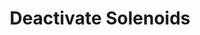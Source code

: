 ---
tag: m0381
codes:
- M381
title: Deactivate Solenoids
long: Deactivate all solenoids on all extruders.
notes: 
parameters:
- tag: S
  optional: true
  since: 2.0.0
  requires: MANUAL_SOLENOID_CONTROL
  description: Solenoid index (Requires `MANUAL_SOLENOID_CONTROL`)
  values:
  - tag: index
    type: int
example: 
examples:
- code: M381 ; Deactivate all solenoids
- code: M381 S1 ; Deactivate solenoid 1
---